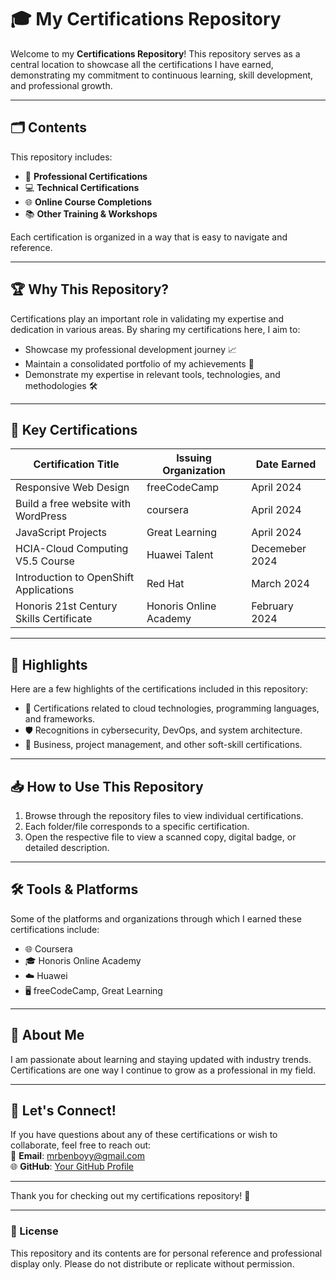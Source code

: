 # 🎓 My Certifications Repository  

Welcome to my **Certifications Repository**! This repository serves as a central location to showcase all the certifications I have earned, demonstrating my commitment to continuous learning, skill development, and professional growth.  

---

## 🗂️ Contents  

This repository includes:  
- 📄 **Professional Certifications**  
- 💻 **Technical Certifications**  
- 🌐 **Online Course Completions**  
- 📚 **Other Training & Workshops**  

Each certification is organized in a way that is easy to navigate and reference.  

---

## 🏆 Why This Repository?  

Certifications play an important role in validating my expertise and dedication in various areas. By sharing my certifications here, I aim to:  
- Showcase my professional development journey 📈  
- Maintain a consolidated portfolio of my achievements 🎯  
- Demonstrate my expertise in relevant tools, technologies, and methodologies 🛠️  

---

## 🔖 Key Certifications  

| **Certification Title**                | **Issuing Organization** | **Date Earned**    |  
|----------------------------------------|--------------------------|--------------------|  
| Responsive Web Design                  | freeCodeCamp             | April   2024       |  
| Build a free website with WordPress    | coursera                 | April 2024         |  
| JavaScript Projects                    | Great Learning           | April 2024         |  
| HCIA-Cloud Computing V5.5 Course       | Huawei Talent            | Decemeber 2024     |  
| Introduction to OpenShift Applications | Red Hat                  | March 2024         | 
| Honoris 21st Century Skills Certificate| Honoris Online Academy   | February 2024      | 


---

## 🌟 Highlights  

Here are a few highlights of the certifications included in this repository:  
- 🚀 Certifications related to cloud technologies, programming languages, and frameworks.  
- 🛡️ Recognitions in cybersecurity, DevOps, and system architecture.  
- 💼 Business, project management, and other soft-skill certifications.  

---

## 📥 How to Use This Repository  

1. Browse through the repository files to view individual certifications.  
2. Each folder/file corresponds to a specific certification.  
3. Open the respective file to view a scanned copy, digital badge, or detailed description.  

---

## 🛠️ Tools & Platforms  

Some of the platforms and organizations through which I earned these certifications include:  
- 🌐 Coursera  
- 🎓 Honoris Online Academy  
- ☁️ Huawei  
- 🖥️ freeCodeCamp, Great Learning  



---

## 👤 About Me  

I am passionate about learning and staying updated with industry trends. Certifications are one way I continue to grow as a professional in my field.  

---

## 🤝 Let's Connect!  

If you have questions about any of these certifications or wish to collaborate, feel free to reach out:  
📧 **Email**: [mrbenboyy@gmail.com](mailto:mrbenboyy@gmail.com)  
🌐 **GitHub**: [Your GitHub Profile](#)  

---

Thank you for checking out my certifications repository! 🏅  

---

### 📜 License  

This repository and its contents are for personal reference and professional display only. Please do not distribute or replicate without permission.  
